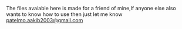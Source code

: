 The files avaiable here is made for a friend of mine,If anyone else also wants to know how to use then just let me know patelmo.aakib2003@gmail.com
